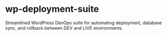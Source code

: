 # wp-deployment-suite
Streamlined WordPress DevOps suite for automating deployment, database sync, and rollback between DEV and LIVE environments.
